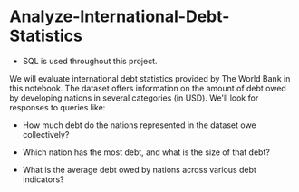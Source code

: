 # Analyze-International-Debt-Statistics

* SQL is used throughout this project.

We will evaluate international debt statistics provided by The World Bank in this notebook.
The dataset offers information on the amount of debt owed by developing nations in several categories (in USD).
We'll look for responses to queries like:


* How much debt do the nations represented in the dataset owe collectively?

* Which nation has the most debt, and what is the size of that debt?

* What is the average debt owed by nations across various debt indicators? 
